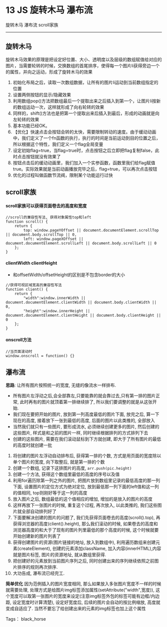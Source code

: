 # 13 JS 旋转木马 瀑布流

旋转木马 瀑布流 scroll家族

---

## 旋转木马

旋转木马效果的原理是把设定好位置、大小、透明度以及层级的数组赋值给对应的图片，当需要轮转的时候，交换数组的首尾排序，使得每一个图片li获得旁边一个的属性，并向之运动，形成了旋转木马的效果

1. 初始化布局之后，读取一次数组数据，让所有的图片li运动到当前数组指定的位置
2. 设置两侧按钮的显示/隐藏效果
3. 利用数组pop()方法把数组最后一个提取出来之后插入到第一个，让图片li按新的数组运动一次，这样就形成了向右轮转的效果
4. 同样的，shift()方法也是把第一个提取出来后插入到最后，形成的动画就是向左轮转的效果
5. 基本功能已经OK。
6. 【优化】快速点击会按钮会转的太快，需要限制转动的速度。由于缓动动画中，我们定义了一个fn函数的执行，执行的时间是当前运动到目的位置之后，所以根据这个特性，我们定义一个flag全局变量
7. 设定初始flag=true，当flag=true时，点击按钮之后立即把flag复制false，此时点击按钮就没有效果了
8. 按钮点击后的缓动动画里，我们加入一个实参函数，函数里我们给flag赋值true。实际效果就是当前动画播放完毕之后，flag=true，可以再次点击按钮
9. 优化的过程叫做函数节流阀，限制某个功能运行过快

## scroll家族

#### scroll家族可以获得页面卷去的高度和宽度
```
//scroll的兼容性写法, 获得对象属性top和left
function scroll() {
    return {
        top: window.pageYOffset || document.documentElement.scrollTop || document.body.scrollTop || 0,
        left: window.pageXOffset || document.documentElement.scrollLeft || document.body.scrollLeft || 0
    };
}
```

#### clientWidth clientHeight
- 和offsetWidth/offsetHeight的区别是不包含border的大小
```
//获得可视区域宽高的兼容性写法
function client() {
    return {
        "width":window.innerWidth || document.documentElement.clientWidth || document.body.clientWidth || 0,
        "height":window.innerHeight || document.documentElement.clientHeight || document.body.clientHeight || 0
    };
}
```

#### onscroll方法

```
//当页面滚动时
window.onscroll = function() {}
```

## 瀑布流

**思路**: 让所有图片按照统一的宽度, 无缝的像流水一样排布. 

- 所有图片左浮动之后,会全部靠左,只要能靠的就会靠过去,只有第一排的图片正常, 此时再有的图片就顶着第一排继续排了, 所以我们要调整的就是从这张开始.
- 我们现在要把开始的图片, 放到第一列高度最低的图片下面, 放完之后, 算一下现在的高度, 接着放下一张到最低的高度, 后面的图片以此类推的, 全部放入
- 当然我们就只有一些图片, 要形成流水, 必须继续创建更多的图片, 然后创建的这些图片, 样式是和之前的图片一样, 同时继续根据排列的方式排列下去
- 创建的这些图片, 需要在我们滚动鼠标到下方就创建, 即大于了所有图片的最低的高度时就创建一批

1. 将创建的图片左浮动自动排布后, 获得第一排的个数, 方式是用页面的宽度除以单个图片的宽度, 向下取整后, 就是第一排的个数
2. 创建一个数组, 记录下这排图片的高度, `arr.push(pic.height)`
3. 创建一个方法, 获得这个数组里最低的高度的序号以及值
4. 利用for遍历除第一列之外的图片, 把图片放到数组里记录的最低高度的那一列下面, 设置图片的定位方式为绝对定位, 放到最低那一列下面的left值和这一列的值相同, top则刚好等于这一列的高度
5. 放入图片之后, 数组最低的这个值相应的增加, 增加的是放入的图片的高度
6. 这样再放下一张图片的时候, 重复这个过程, 再次放入, 以此类推的, 我们这些图片就全部自动排列好了
7. 下面要解决创建的图片的问题了, 我们先获得页面卷去的高度(scroll().top), 再获得浏览器的高度(client().height), 那么我们滚动的时候, 如果卷去的高度和浏览器高度的和大于了现有的图片列里最低的那个高度的时候, 这个时候就要开始创建新的图片列表了
8. 获得创建图片的资源(图片链接的地址, 放入到数组中), 利用遍历数组来创建元素(createElement), 创建的元素添加className, 加入内容(innerHTML),内容就是图片标签, 图片的资源地址, 就从数组里获得.
9. 把创建好的元素放到当前图片序列之后, 同时创建出来的序列继续依照之前图片排序的规则再次排序.
10. 大功告成, 瀑布流已经完工.

**简单优化** 因为范例插入的图片宽度相同, 那么如果放入多张图片宽度不一样的时候就需要处理, 处理方式是给图片img标签添加属性(setAttribute("width",宽度)), 这个宽度可以取第一张图片的宽度来设定(注意img标签外包的标签可能有边框/内边距, 设定宽度时计算清楚), 设定好宽度后, 后续的图片会自动的按比例缩放, 高度就变成自适应了. 当然不要忘了给创建出来的元素的img标签也加上这个属性



Tags： black_horse
